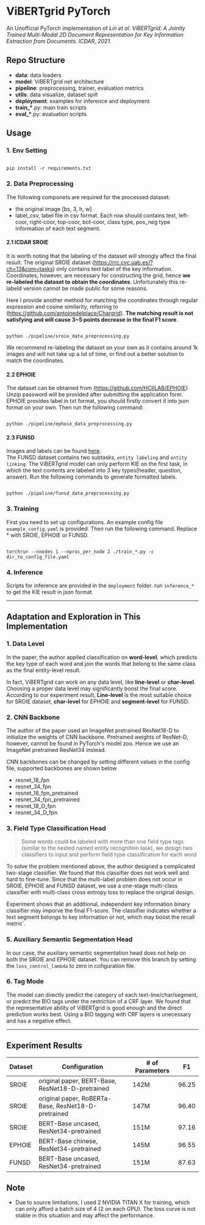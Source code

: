 # ViBERTgrid PyTorch

An Unofficial PyTorch implementation of *Lin et al. ViBERTgrid: A Jointly Trained Multi-Modal 2D Document Representation for Key Information Extraction from Documents. ICDAR, 2021.*

## Repo Structure

- **data**: data loaders
- **model**: ViBERTgrid net architecture
- **pipeline**: preprocessing, trainer, evaluation metrics
- **utils**: data visualize, dataset spilt
- **deployment**: examples for inference and deployment
- **train_\***.py: main train scripts
- **eval_\***.py: evaluation scripts

## Usage

### 1. Env Setting

```

pip install -r requirements.txt

```

### 2. Data Preprocessing

The following componets are required for the processed dataset:
- the original image [bs, 3, h, w]
- label_csv, label file in csv format. Each row should contains text, left-coor, right-coor, top-coor, bot-coor, class type, pos_neg type information of each text segment.

#### 2.1 ICDAR SROIE
It is worth noting that the labeling of the dataset will strongly affect the final result.
The original SROIE dataset (https://rrc.cvc.uab.es/?ch=13&com=tasks) only contains
text label of the key information. Coordinates, however, are necessary for constructing the grid, hence **we re-labeled the dataset to obtain the coordinates**. Unfortunately this re-labeld version cannot be made public for some reasons.

Here I provide another method for matching the coordinates through regular expression and cosine similarity, referring to (https://github.com/antoinedelplace/Chargrid). **The matching result is not satisfying and will cause 3~5 points decrease in the final F1 score**. 

```shell

python ./pipeline/sroie_data_preprocessing.py

```

We recommend re-labeling the dataset on your own as it contains around 1k images and will not take up a lot of time, or find out a better solution to match the coordinates.

#### 2.2 EPHOIE
The dataset can be obtained from (https://github.com/HCIILAB/EPHOIE). Unzip password will be provided after submitting the application form.  
EPHOIE provides label in txt format, you should firstly convert it into json format on your own. Then run the following command:

```shell

python ./pipeline/ephoie_data_preprocessing.py

```

#### 2.3 FUNSD
Images and labels can be found [here](https://guillaumejaume.github.io/FUNSD/).  
The FUNSD dataset contains two subtasks, `entity labeling` and `entity linking`. The ViBERTgrid model can only perform KIE on the first task, in which the text contents are labeled into 3 key types(header, question, answer).  Run the following commands to generate formatted labels.

```shell

python ./pipeline/funsd_data_preprocessing.py

```

### 3. Training

First you need to set up configurations. An example config file `example_config.yaml` is provided. Then run the following command. Replace * with SROIE, EPHOIE or FUNSD.

```shell

torchrun --nnodes 1 --nproc_per_node 2 ./train_*.py -c dir_to_config_file.yaml

```

### 4. Inference

Scripts for inference are provided in the `deployment` folder. run `inference_*` to get the KIE result in json format.

------

## Adaptation and Exploration in This Implementation

### 1. Data Level
In the paper, the author applied classification on **word-level**, which predicts the key type of each word and join the words that belong to the same class as the final entity-level result. 

In fact, ViBERTgrid can work on any data level, like **line-level** or **char-level**. Choosing a proper data level may significantly boost the final score. According to our experiment result, **Line-level** is the most suitable choice for SROIE dataset, **char-level** for EPHOIE and **segment-level** for FUNSD.

### 2. CNN Backbone
The author of the paper used an ImageNet pretrained ResNet18-D to initialize the weights of CNN backbone. Pretrained weights of ResNet-D, however, cannot be found in PyTorch's model zoo. Hence we use an ImageNet pretrained ResNet34 instead.

CNN backbones can be changed by setting different values in the config file, supported backbones are shown below
- resnet_18_fpn
- resnet_34_fpn
- resnet_18_fpn_pretrained
- resnet_34_fpn_pretrained
- resnet_18_D_fpn
- resnet_34_D_fpn

### 3. Field Type Classification Head
> Some words could be labeled with more than one field type tags (similar to the nested named entity recognition task), we design two classifiers to input and perform field type classification for each word

To solve the problem mentioned above, the author designed a complicated two-stage classifier. We found that this classifier does not work well and hard to fine-tune. Since that the multi-label problem does not occur in SROIE, EPHOIE and FUNSD dataset, we use a one-stage multi-class classifier with multi-class cross entropy loss to replace the original design.

Experiment shows that an additional, independent key information binary classifier may imporve the final F1-score. The classifier indicates whether a text segment belongs to key information or not, which may boost the recall metric`.

### 5. Auxiliary Semantic Segmentation Head

In our case, the auxiliary semantic segmentation head does not help on both the SROIE and EPHOIE dataset. You can remove this branch by setting the `loss_control_lambda` to zero in cofiguration file.

### 6. Tag Mode

The model can directly predict the category of each text-line/char/segment, or predict the BIO tags under the restriction of a CRF layer. We found that the representative ability of ViBERTgrid is good enough and the direct prediction works best. Using a BIO tagging with CRF layers is unecessary and has a negative effect.

-----


## Experiment Results

| Dataset | Configuration                                       | # of Parameters | F1    |
| ------- | --------------------------------------------------- | --------------- | ----- |
| SROIE   | original paper, BERT-Base, ResNet18-D-pretrained    | 142M            | 96.25 |
| SROIE   | original paper, RoBERTa-Base, ResNet18-D-pretrained | 147M            | 96.40 |
| SROIE   | BERT-Base uncased, ResNet34-pretrained              | 151M            | 97.16 |
| EPHOIE  | BERT-Base chinese, ResNet34-pretrained              | 145M            | 96.55 |
| FUNSD   | BERT-Base uncased, ResNet34-pretrained              | 151M            | 87.63 |


## Note
- Due to source limitations, I used 2 NVIDIA TITAN X for training, which can only afford a batch size of 4 (2 on each GPU). The loss curve is not stable in this situation and may affect the performance.

